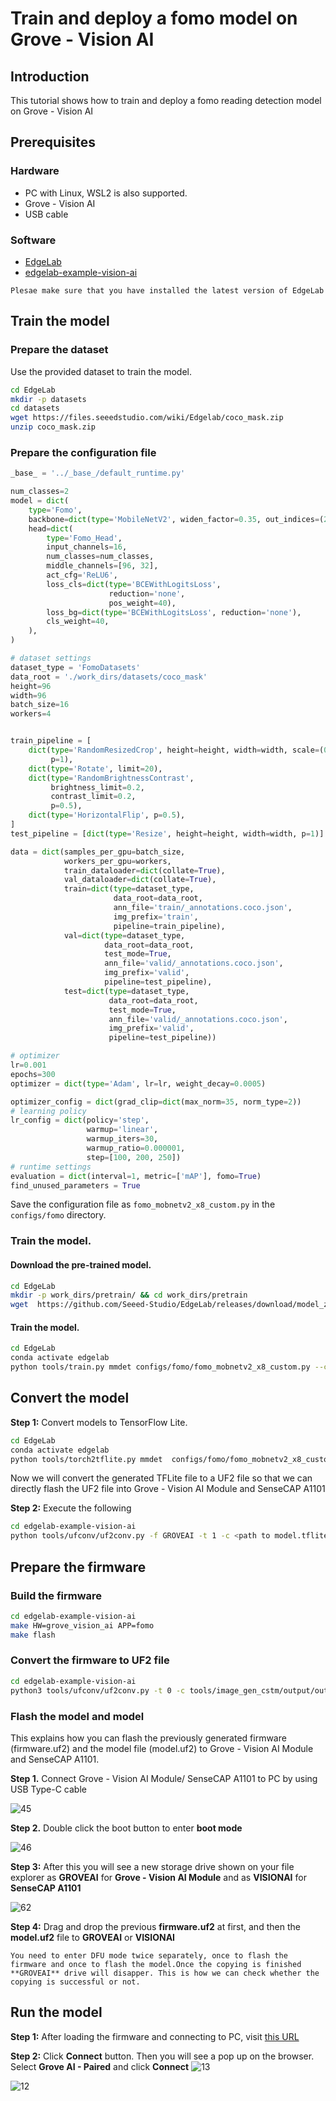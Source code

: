 
# Train and deploy a fomo model on Grove - Vision AI

## Introduction

This tutorial shows how to train and deploy a fomo reading detection model on Grove - Vision AI

## Prerequisites

### Hardware
- PC with Linux, WSL2 is also supported.
- Grove - Vision AI
- USB cable

### Software
- [EdgeLab](https://edgelab.readthedocs.io/zh_CN/latest/)
- [edgelab-example-vision-ai](https://github.com/Seeed-Studio/edgelab-example-vision-ai)

```{note}
Plesae make sure that you have installed the latest version of EdgeLab
```

## Train the model

### Prepare the dataset

Use the provided dataset to train the model.

```bash
cd EdgeLab
mkdir -p datasets
cd datasets
wget https://files.seeedstudio.com/wiki/Edgelab/coco_mask.zip
unzip coco_mask.zip
```

### Prepare the configuration file

```python
_base_ = '../_base_/default_runtime.py'

num_classes=2
model = dict(
    type='Fomo',
    backbone=dict(type='MobileNetV2', widen_factor=0.35, out_indices=(2, )),
    head=dict(
        type='Fomo_Head',
        input_channels=16,
        num_classes=num_classes,
        middle_channels=[96, 32],
        act_cfg='ReLU6',
        loss_cls=dict(type='BCEWithLogitsLoss',
                      reduction='none',
                      pos_weight=40),
        loss_bg=dict(type='BCEWithLogitsLoss', reduction='none'),
        cls_weight=40,
    ),
)

# dataset settings
dataset_type = 'FomoDatasets'
data_root = './work_dirs/datasets/coco_mask'
height=96
width=96
batch_size=16
workers=4


train_pipeline = [
    dict(type='RandomResizedCrop', height=height, width=width, scale=(0.90, 1.1),
         p=1),
    dict(type='Rotate', limit=20),
    dict(type='RandomBrightnessContrast',
         brightness_limit=0.2,
         contrast_limit=0.2,
         p=0.5),
    dict(type='HorizontalFlip', p=0.5),
]
test_pipeline = [dict(type='Resize', height=height, width=width, p=1)]

data = dict(samples_per_gpu=batch_size,
            workers_per_gpu=workers,
            train_dataloader=dict(collate=True),
            val_dataloader=dict(collate=True),
            train=dict(type=dataset_type,
                       data_root=data_root,
                       ann_file='train/_annotations.coco.json',
                       img_prefix='train',
                       pipeline=train_pipeline),
            val=dict(type=dataset_type,
                     data_root=data_root,
                     test_mode=True,
                     ann_file='valid/_annotations.coco.json',
                     img_prefix='valid',
                     pipeline=test_pipeline),
            test=dict(type=dataset_type,
                      data_root=data_root,
                      test_mode=True,
                      ann_file='valid/_annotations.coco.json',
                      img_prefix='valid',
                      pipeline=test_pipeline))

# optimizer
lr=0.001
epochs=300
optimizer = dict(type='Adam', lr=lr, weight_decay=0.0005)

optimizer_config = dict(grad_clip=dict(max_norm=35, norm_type=2))
# learning policy
lr_config = dict(policy='step',
                 warmup='linear',
                 warmup_iters=30,
                 warmup_ratio=0.000001,
                 step=[100, 200, 250])
# runtime settings
evaluation = dict(interval=1, metric=['mAP'], fomo=True)
find_unused_parameters = True
```

Save the configuration file as `fomo_mobnetv2_x8_custom.py` in the `configs/fomo` directory.

### Train the model.

#### Download the pre-trained model.
```bash
cd EdgeLab
mkdir -p work_dirs/pretrain/ && cd work_dirs/pretrain
wget  https://github.com/Seeed-Studio/EdgeLab/releases/download/model_zoo/fomo_mv2n_96.pth 
```

#### Train the model.
```bash
cd EdgeLab
conda activate edgelab
python tools/train.py mmdet configs/fomo/fomo_mobnetv2_x8_custom.py --cfg-options total_epochs=50 load_from=./work_dirs/pretrain/fomo_mv2n_96.pth 
```

## Convert the model

**Step 1:** Convert models to TensorFlow Lite.

```bash
cd EdgeLab
conda activate edgelab
python tools/torch2tflite.py mmdet  configs/fomo/fomo_mobnetv2_x8_custom.py --weights work_dirs/fomo_mobnetv2_x8_custom/exp1/latest.pth --tflite_type int8 
```

Now we will convert the generated TFLite file to a UF2 file so that we can directly flash the UF2 file into Grove - Vision AI Module and SenseCAP A1101

**Step 2:** Execute the following

```bash
cd edgelab-example-vision-ai
python tools/ufconv/uf2conv.py -f GROVEAI -t 1 -c <path to model.tflite> -o model.uf2
```

## Prepare the firmware

### Build the firmware
```bash
cd edgelab-example-vision-ai
make HW=grove_vision_ai APP=fomo
make flash
```
### Convert the firmware to UF2 file

```bash
cd edgelab-example-vision-ai
python3 tools/ufconv/uf2conv.py -t 0 -c tools/image_gen_cstm/output/output.img -o firmware.uf2
```

### Flash the model and model

This explains how you can flash the previously generated firmware (firmware.uf2) and the model file (model.uf2) to Grove - Vision AI Module and SenseCAP A1101.

**Step 1.** Connect Grove - Vision AI Module/ SenseCAP A1101 to PC by using USB Type-C cable 

![45](../_static/vision_ai/images/45.png)

**Step 2.** Double click the boot button to enter **boot mode**

![46](../_static/vision_ai/images/46.png)

**Step 3:** After this you will see a new storage drive shown on your file explorer as **GROVEAI** for **Grove - Vision AI Module** and as **VISIONAI** for **SenseCAP A1101**

![62](../_static/vision_ai/images/62.jpg)

**Step 4:** Drag and drop the previous **firmware.uf2** at first, and then the **model.uf2** file to **GROVEAI** or **VISIONAI** 

```note
You need to enter DFU mode twice separately, once to flash the firmware and once to flash the model.Once the copying is finished **GROVEAI** drive will disapper. This is how we can check whether the copying is successful or not.
```

## Run the model 

**Step 1:** After loading the firmware and connecting to PC, visit [this URL](https://files.seeedstudio.com/grove_ai_vision/index.html)
        
**Step 2:** Click **Connect** button. Then you will see a pop up on the browser. Select **Grove AI - Paired** and click **Connect**
![13](../_static/vision_ai/images/13.jpg)
        
![12](../_static/vision_ai/images/12.png)
        



